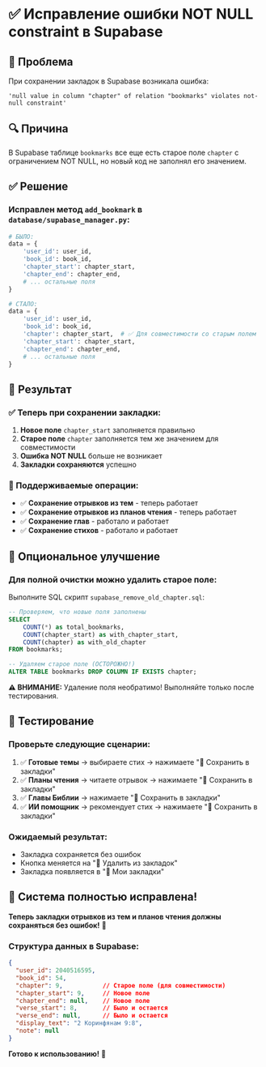 # ✅ Исправление ошибки NOT NULL constraint в Supabase

## 🎯 Проблема
При сохранении закладок в Supabase возникала ошибка:
```
'null value in column "chapter" of relation "bookmarks" violates not-null constraint'
```

## 🔍 Причина
В Supabase таблице `bookmarks` все еще есть старое поле `chapter` с ограничением NOT NULL, но новый код не заполнял его значением.

## ✅ Решение

### Исправлен метод `add_bookmark` в `database/supabase_manager.py`:

```python
# БЫЛО:
data = {
    'user_id': user_id,
    'book_id': book_id,
    'chapter_start': chapter_start,
    'chapter_end': chapter_end,
    # ... остальные поля
}

# СТАЛО:
data = {
    'user_id': user_id,
    'book_id': book_id,
    'chapter': chapter_start,  # ✅ Для совместимости со старым полем
    'chapter_start': chapter_start,
    'chapter_end': chapter_end,
    # ... остальные поля
}
```

## 🚀 Результат

### ✅ Теперь при сохранении закладки:
1. **Новое поле** `chapter_start` заполняется правильно
2. **Старое поле** `chapter` заполняется тем же значением для совместимости
3. **Ошибка NOT NULL** больше не возникает
4. **Закладки сохраняются** успешно

### 📱 Поддерживаемые операции:
- ✅ **Сохранение отрывков из тем** - теперь работает
- ✅ **Сохранение отрывков из планов чтения** - теперь работает
- ✅ **Сохранение глав** - работало и работает
- ✅ **Сохранение стихов** - работало и работает

## 🔧 Опциональное улучшение

### Для полной очистки можно удалить старое поле:
Выполните SQL скрипт `supabase_remove_old_chapter.sql`:

```sql
-- Проверяем, что новые поля заполнены
SELECT 
    COUNT(*) as total_bookmarks,
    COUNT(chapter_start) as with_chapter_start,
    COUNT(chapter) as with_old_chapter
FROM bookmarks;

-- Удаляем старое поле (ОСТОРОЖНО!)
ALTER TABLE bookmarks DROP COLUMN IF EXISTS chapter;
```

**⚠️ ВНИМАНИЕ:** Удаление поля необратимо! Выполняйте только после тестирования.

## 🧪 Тестирование

### Проверьте следующие сценарии:
1. ✅ **Готовые темы** → выбираете стих → нажимаете "📌 Сохранить в закладки"
2. ✅ **Планы чтения** → читаете отрывок → нажимаете "📌 Сохранить в закладки"
3. ✅ **Главы Библии** → нажимаете "📌 Сохранить в закладки"
4. ✅ **ИИ помощник** → рекомендует стих → нажимаете "📌 Сохранить в закладки"

### Ожидаемый результат:
- Закладка сохраняется без ошибок
- Кнопка меняется на "🔖 Удалить из закладок"
- Закладка появляется в "📝 Мои закладки"

## 🎉 Система полностью исправлена!

**Теперь закладки отрывков из тем и планов чтения должны сохраняться без ошибок!** 🎯

### Структура данных в Supabase:
```json
{
  "user_id": 2040516595,
  "book_id": 54,
  "chapter": 9,           // Старое поле (для совместимости)
  "chapter_start": 9,     // Новое поле
  "chapter_end": null,    // Новое поле
  "verse_start": 8,       // Было и остается
  "verse_end": null,      // Было и остается
  "display_text": "2 Коринфянам 9:8",
  "note": null
}
```

**Готово к использованию!** 🚀